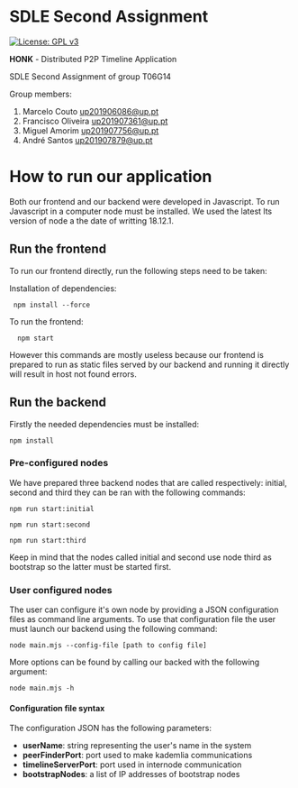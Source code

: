 # SDLE Second Assignment
[![License: GPL v3](https://img.shields.io/badge/License-GPLv3-blue.svg)](https://www.gnu.org/licenses/gpl-3.0)


**HONK** - Distributed P2P Timeline Application

SDLE Second Assignment of group T06G14

Group members:

1. Marcelo Couto up201906086@up.pt
2. Francisco Oliveira up201907361@up.pt
3. Miguel Amorim up201907756@up.pt
4. André Santos up201907879@up.pt

# How to run our application

Both our frontend and our backend were developed in Javascript. To run Javascript in a computer node must be installed. We used the latest lts version of node a the date of writting 18.12.1.

## Run the frontend

To run our frontend directly, run the following steps need to be taken:

Installation of dependencies:
```
 npm install --force
```

To run the frontend:
```
  npm start
```

However this commands are mostly useless because our frontend is prepared to run as static files served by our backend and running it directly will result in host not found errors.

## Run the backend

Firstly the needed dependencies must be installed:

```
npm install
```

### Pre-configured nodes

We have prepared three backend nodes that are called respectively: initial, second and third they can be ran with the following commands:

```
npm run start:initial
```

```
npm run start:second
```

```
npm run start:third
```

Keep in mind that the nodes called initial and second use node third as bootstrap so the latter must be started first.

### User configured nodes

The user can configure it's own node by providing a JSON configuration files as command line arguments.
To use that configuration file the user must launch our backend using the following command:

```
node main.mjs --config-file [path to config file]
```

More options can be found by calling our backed with the following argument:
```
node main.mjs -h
```

#### Configuration file syntax

The configuration JSON has the following parameters:

 - **userName**: string representing the user's name in the system
 - **peerFinderPort**: port used to make kademlia communications
 - **timelineServerPort**: port used in internode communication
 - **bootstrapNodes**: a list of IP addresses of bootstrap nodes
